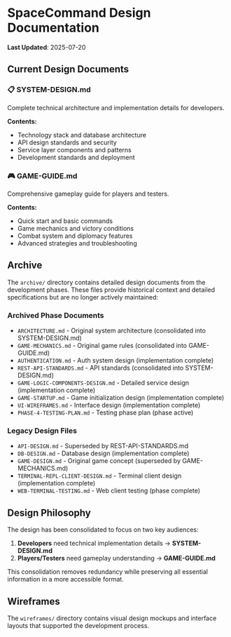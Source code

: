 # SpaceCommand Design Documentation

**Last Updated**: 2025-07-20

## Current Design Documents

### 📋 SYSTEM-DESIGN.md
Complete technical architecture and implementation details for developers.

**Contents:**
- Technology stack and database architecture
- API design standards and security
- Service layer components and patterns
- Development standards and deployment

### 🎮 GAME-GUIDE.md
Comprehensive gameplay guide for players and testers.

**Contents:**
- Quick start and basic commands
- Game mechanics and victory conditions
- Combat system and diplomacy features
- Advanced strategies and troubleshooting

## Archive

The `archive/` directory contains detailed design documents from the development phases. These files provide historical context and detailed specifications but are no longer actively maintained:

### Archived Phase Documents
- `ARCHITECTURE.md` - Original system architecture (consolidated into SYSTEM-DESIGN.md)
- `GAME-MECHANICS.md` - Original game rules (consolidated into GAME-GUIDE.md)
- `AUTHENTICATION.md` - Auth system design (implementation complete)
- `REST-API-STANDARDS.md` - API standards (consolidated into SYSTEM-DESIGN.md)
- `GAME-LOGIC-COMPONENTS-DESIGN.md` - Detailed service design (implementation complete)
- `GAME-STARTUP.md` - Game initialization design (implementation complete)
- `UI-WIREFRAMES.md` - Interface design (implementation complete)
- `PHASE-4-TESTING-PLAN.md` - Testing phase plan (phase active)

### Legacy Design Files
- `API-DESIGN.md` - Superseded by REST-API-STANDARDS.md
- `DB-DESIGN.md` - Database design (implementation complete)
- `GAME-DESIGN.md` - Original game concept (superseded by GAME-MECHANICS.md)
- `TERMINAL-REPL-CLIENT-DESIGN.md` - Terminal client design (implementation complete)
- `WEB-TERMINAL-TESTING.md` - Web client testing (phase complete)

## Design Philosophy

The design has been consolidated to focus on two key audiences:

1. **Developers** need technical implementation details → **SYSTEM-DESIGN.md**
2. **Players/Testers** need gameplay understanding → **GAME-GUIDE.md**

This consolidation removes redundancy while preserving all essential information in a more accessible format.

## Wireframes

The `wireframes/` directory contains visual design mockups and interface layouts that supported the development process.